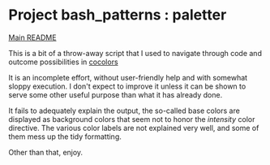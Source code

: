 # Project bash_patterns : paletter

[Main README](README.md)

This is a bit of a throw-away script that I used to navigate
through code and outcome possibilities in [cocolors][1]

It is an incomplete effort, without user-friendly help and
with somewhat sloppy execution.  I don't expect to improve it
unless it can be shown to serve some other useful purpose than
what it has already done.

It fails to adequately explain the output, the so-called base
colors are displayed as background colors that seem not to
honor the *intensity* color directive.  The various color labels
are not explained very well, and some of them mess up the tidy
formatting.

Other than that, enjoy.



[1]: <README_cocolors.md>    "cocolors"